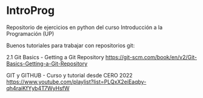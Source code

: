 # IntroProg
Repositorio de ejercicios en python del curso Introducción a la Programación (UP)



Buenos tutoriales para trabajar con repositorios git:

2.1 Git Basics - Getting a Git Repository
https://git-scm.com/book/en/v2/Git-Basics-Getting-a-Git-Repository

GIT y GITHUB - Curso y tutorial desde CERO 2022
https://www.youtube.com/playlist?list=PLQxX2eiEaqby-qh4raiKfYyb4T7WyHsfW
